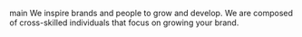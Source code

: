 main
We inspire brands and people to grow and develop. We are composed of cross-skilled individuals that focus on growing your brand.